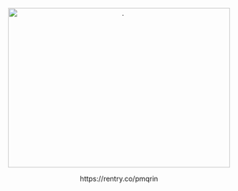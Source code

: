 <p align="center"> <img src="https://files.catbox.moe/pcn98a.jpeg" width="450" height="325" alt="."/>
<p align="center"> https://rentry.co/pmqrin
